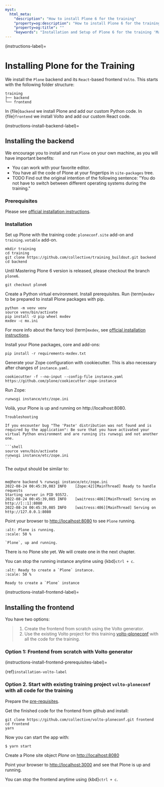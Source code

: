 ```yaml
---
myst:
  html_meta:
    "description": "How to install Plone 6 for the training"
    "property=og:description": "How to install Plone 6 for the training"
    "property=og:title": ""
    "keywords": "Installation and Setup of Plone 6 for the training 'Mastering Plone Development'"
---
```


(instructions-label)=

# Installing Plone for the Training

We install the `Plone` backend and its `React`-based frontend `Volto`.
This starts with the following folder structure:

```text
training
├── backend
└── frontend
```

In {file}`backend` we install Plone and add our custom Python code.
In {file}`frontend` we install Volto and add our custom React code.


(instructions-install-backend-label)=

## Installing the backend

We encourage you to install and run `Plone` on your own machine, as you will have important benefits:

- You can work with your favorite editor.
- You have all the code of Plone at your fingertips in `site-packages` tree.
- TODO Find out the original intention of the following sentence: "You do not have to switch between different operating systems during the training."


### Prerequisites

Please see [official installation instructions](https://6.dev-docs.plone.org/install/source.html#installation-backend).


### Installation

Set up Plone with the training code: `ploneconf.site` add-on and `training.votable` add-on.

```shell
mkdir training
cd training
git clone https://github.com/collective/training_buildout.git backend
cd backend
```

Until Mastering Plone 6 version is released, please checkout the branch `plone6`.

```shell
git checkout plone6
```

Create a Python virtual environment.
Install prerequisites.
Run {term}`mxdev` to be prepared to install Plone packages with pip.

```shell
python -m venv venv
source venv/bin/activate
pip install -U pip wheel mxdev
mxdev -c mx.ini
```

For more info about the fancy tool {term}`mxdev`, see [official installation instructions](https://6.dev-docs.plone.org/install/source.html#installation-backend).

Install your Plone packages, core and add-ons:

```shell
pip install -r requirements-mxdev.txt
```

Generate your Zope configuration with cookiecutter.
This is also necessary after changes of `instance.yaml`.

```shell
cookiecutter -f --no-input --config-file instance.yaml https://github.com/plone/cookiecutter-zope-instance
```

Run Zope:

```shell
runwsgi instance/etc/zope.ini
```

Voilà, your Plone is up and running on http://localhost:8080.


````{note}
Troubleshooting

If you encounter bug "The 'Paste' distribution was not found and is required by the application": Be sure that you have activated your virtual Python environment and are running its runwsgi and not another one.

```shell
source venv/bin/activate
runwsgi instance/etc/zope.ini
```
````

The output should be similar to:

```shell

me@here backend % runwsgi instance/etc/zope.ini
2022-08-24 00:45:39,083 INFO    [Zope:42][MainThread] Ready to handle requests
Starting server in PID 93572.
2022-08-24 00:45:39,085 INFO    [waitress:486][MainThread] Serving on http://[::1]:8080
2022-08-24 00:45:39,085 INFO    [waitress:486][MainThread] Serving on http://127.0.0.1:8080
```


Point your browser to <http://localhost:8080> to see `Plone` running.

```{figure} _static/instructions_plone_running.png
:alt: Plone is running.
:scale: 50 %

`Plone`, up and running.
```

There is no Plone site yet.
We will create one in the next chapter.

You can stop the running instance anytime using {kbd}`ctrl + c`.

```{figure} _static/instructions_create_instance.png
:alt: Ready to create a `Plone` instance.
:scale: 50 %

Ready to create a `Plone` instance
```





(instructions-install-frontend-label)=

## Installing the frontend

You have two options:

> 1. Create the frontend from scratch using the Volto generator.
> 2. Use the existing Volto project for this training [volto-ploneconf](https://github.com/collective/volto-ploneconf) with all the code for the training.


### Option 1: Frontend from scratch with Volto generator

(instructions-install-frontend-prerequisites-label)=

{ref}`installation-volto-label`


### Option 2. Start with existing training project `volto-ploneconf` with all code for the training

Prepare the [pre-requisites](installation-volto-prerequisites-label).


Get the finished code for the frontend from github and install:

```shell
git clone https://github.com/collective/volto-ploneconf.git frontend
cd frontend
yarn
```

Now you can start the app with:

```
$ yarn start
```

Create a Plone site object *Plone* on <http://localhost:8080>

Point your browser to <http://localhost:3000> and see that Plone is up and running.

You can stop the frontend anytime using {kbd}`ctrl + c`.
